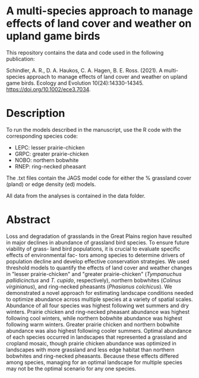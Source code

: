 # A multi-species approach to manage effects of land cover and weather on upland game birds

This repository contains the data and code used in the following publication:

Schindler, A. R., D. A. Haukos, C. A. Hagen, B. E. Ross. (2021). A multi-species approach to manage effects of land cover and weather on upland game birds. Ecology and Evolution 10(24):14330-14345. https://doi.org/10.1002/ece3.7034.

# Description

To run the models described in the manuscript, use the R code with the corresponding species code:
- LEPC: lesser prairie-chicken
- GRPC: greater prairie-chicken
- NOBO: northern bobwhite
- RNEP: ring-necked pheasant

The .txt files contain the JAGS model code for either the % grassland cover (pland) or edge density (ed) models.

All data from the analyses is contained in the data folder.

# Abstract
Loss and degradation of grasslands in the Great Plains region have resulted in major declines in abundance of grassland bird species. To ensure future viability of grass- land bird populations, it is crucial to evaluate specific effects of environmental fac- tors among species to determine drivers of population decline and develop effective conservation strategies. We used threshold models to quantify the effects of land cover and weather changes in "lesser prairie-chicken" and "greater prairie-chicken" (*Tympanuchus pallidicinctus* and *T. cupido*, respectively), northern bobwhites (*Colinus virginianus*), and ring-necked pheasants (*Phasianus colchicus*). We demonstrated a novel approach for estimating landscape conditions needed to optimize abundance across multiple species at a variety of spatial scales. Abundance of all four species was highest following wet summers and dry winters. Prairie chicken and ring-necked pheasant abundance was highest following cool winters, while northern bobwhite abundance was highest following warm winters. Greater prairie chicken and northern bobwhite abundance was also highest following cooler summers. Optimal abundance of each species occurred in landscapes that represented a grassland and cropland mosaic, though prairie chicken abundance was optimized in landscapes with more grassland and less edge habitat than northern bobwhites and ring-necked pheasants. Because these effects differed among species, managing for an optimal landscape for multiple species may not be the optimal scenario for any one species.
